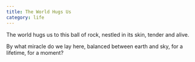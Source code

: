 ```yaml
---
title: The World Hugs Us
category: life
---
```


The world hugs us
to this ball of rock,
nestled in its skin,
tender and alive.

By what miracle do we lay here,
balanced between earth and sky,
for a lifetime,
for a moment?
